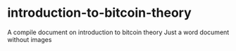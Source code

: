 # introduction-to-bitcoin-theory
A compile document on introduction to bitcoin theory
Just a word document without images
